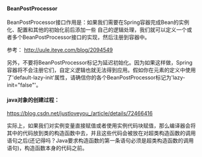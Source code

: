 #### BeanPostProcessor
BeanPostProcessor接口作用是：如果我们需要在Spring容器完成Bean的实例化、配置和其他的初始化前后添加一些
自己的逻辑处理，我们就可以定义一个或者多个BeanPostProcessor接口的实现，然后注册到容器中。

参考：
http://uule.iteye.com/blog/2094549


另外，不要将BeanPostProcessor标记为延迟初始化。因为如果这样做，Spring容器将不会注册它们，自定义逻辑也就无法得到应用。假如你在<beans />元素的定义中使用了'default-lazy-init'属性，请确信你的各个BeanPostProcessor标记为'lazy-init="false"'。



#### java对象的创建过程：
https://blog.csdn.net/justloveyou_/article/details/72466416

实际上，如果我们对实例变量直接赋值或者使用实例代码块赋值，那么编译器会将其中的代码放到类的构造函数中去，并且这些代码会被放在对超类构造函数的调用语句之后(还记得吗？Java要求构造函数的第一条语句必须是超类构造函数的调用语句)，构造函数本身的代码之前。